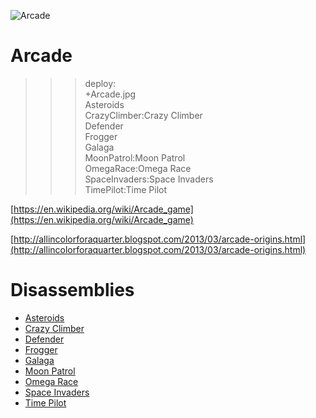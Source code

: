 ![Arcade](Arcade.jpg)

# Arcade

>>> deploy:<br>
>>>    +Arcade.jpg<br>
>>>    Asteroids<br>
>>>    CrazyClimber:Crazy Climber<br>
>>>    Defender<br>
>>>    Frogger<br>
>>>    Galaga<br>
>>>    MoonPatrol:Moon Patrol<br>
>>>    OmegaRace:Omega Race<br>
>>>    SpaceInvaders:Space Invaders<br>
>>>    TimePilot:Time Pilot<br>

[https://en.wikipedia.org/wiki/Arcade_game](https://en.wikipedia.org/wiki/Arcade_game)

[http://allincolorforaquarter.blogspot.com/2013/03/arcade-origins.html](http://allincolorforaquarter.blogspot.com/2013/03/arcade-origins.html)

# Disassemblies

  * [Asteroids](Asteroids)
  * [Crazy Climber](CrazyClimber)
  * [Defender](Defender)
  * [Frogger](Frogger)
  * [Galaga](Galaga)
  * [Moon Patrol](MoonPatrol)
  * [Omega Race](OmegaRace)
  * [Space Invaders](SpaceInvaders)
  * [Time Pilot](TimePilot)
